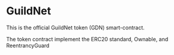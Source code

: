 # GuildNet
This is the official GuildNet token (GDN) smart-contract.

The token contract implement the ERC20 standard, Ownable, and ReentrancyGuard
